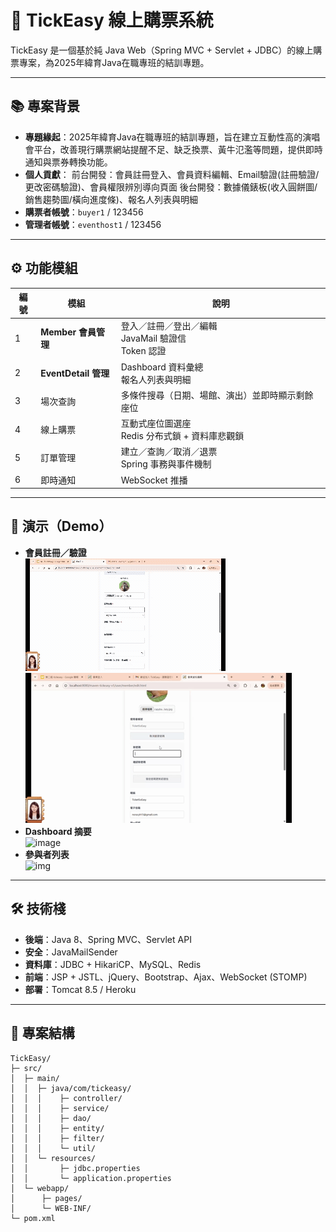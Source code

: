 # 🎫 TickEasy 線上購票系統

TickEasy 是一個基於純 Java Web（Spring MVC + Servlet + JDBC）的線上購票專案，為2025年緯育Java在職專班的結訓專題。

---

## 📚 專案背景

- **專題緣起**：2025年緯育Java在職專班的結訓專題，旨在建立互動性高的演唱會平台，改善現行購票網站提醒不足、缺乏換票、黃牛氾濫等問題，提供即時通知與票券轉換功能。
- **個人貢獻**：
  前台開發：會員註冊登入、會員資料編輯、Email驗證(註冊驗證/更改密碼驗證)、會員權限辨別導向頁面
  後台開發：數據儀錶板(收入圓餅圖/銷售趨勢圖/橫向進度條)、報名人列表與明細
- **購票者帳號**：`buyer1` / 123456
- **管理者帳號**：`eventhost1` / 123456

---

## ⚙️ 功能模組

| 編號 | 模組                 | 說明                                                         |
| ---- | -------------------- | ------------------------------------------------------------ |
| 1    | **Member 會員管理**     | 登入／註冊／登出／編輯<br>JavaMail 驗證信<br> Token 認證      |
| 2    | **EventDetail 管理**    | Dashboard 資料彙總<br>報名人列表與明細 |
| 3    | 場次查詢               | 多條件搜尋（日期、場館、演出）並即時顯示剩餘座位               |
| 4    | 線上購票               | 互動式座位圖選座<br>Redis 分布式鎖 + 資料庫悲觀鎖              |
| 5    | 訂單管理               | 建立／查詢／取消／退票<br>Spring 事務與事件機制                |
| 6    | 即時通知               | WebSocket 推播<br>                   |

---

## 🚀 演示（Demo）

- **會員註冊／驗證**  
  ![image](verification.gif)
  ![image](updatepasswrd.gif)
- **Dashboard 摘要**  
  ![image](dashboard.gif)  
- **參與者列表**  
  ![img](participantdetail.gif)  

---

## 🛠️ 技術棧

- **後端**：Java 8、Spring MVC、Servlet API  
- **安全**：JavaMailSender  
- **資料庫**：JDBC + HikariCP、MySQL、Redis
- **前端**：JSP + JSTL、jQuery、Bootstrap、Ajax、WebSocket (STOMP)  
- **部署**：Tomcat 8.5 / Heroku

---

## 📂 專案結構

```text
TickEasy/
├─ src/
│  ├─ main/
│  │  ├─ java/com/tickeasy/
│  │  │    ├─ controller/
│  │  │    ├─ service/
│  │  │    ├─ dao/
│  │  │    ├─ entity/
│  │  │    ├─ filter/
│  │  │    └─ util/
│  │  └─ resources/
│  │       ├─ jdbc.properties
│  │       └─ application.properties
│  └─ webapp/
│      ├─ pages/
│      └─ WEB-INF/
└─ pom.xml
